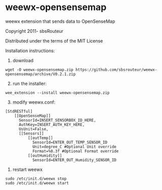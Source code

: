 # weewx-opensensemap 

weewx extension that sends data to OpenSenseMap

Copyright 2011- sbsRouteur

Distributed under the terms of the MIT License

Installation instructions:

1) download

`wget -O weewx-opensensemap.zip https://github.com/sbsrouteur/weewx-opensensemap/archive/V0.2.1.zip`

2) run the installer:

`wee_extension --install weewx-opensensemap.zip`

3) modify weewx.conf:

```
[StdRESTful]
    [[OpenSenseMap]]
      SensorId=INSERT_SENSORBOX_ID_HERE,
      AuthKey=INSERT_AUTH_KEY_HERE,
      UsUnit=False,
      [[Sensors]]
          [[outTemp]]
            SensorId=ENTER_OUT_TEMP_SENSOR_ID
            Unit=degree_C #Optional Unit override
            Format=%0.3f #Optional Format override
          [[outHumidity]]
            SensorId=ENTER_OUT_Humidity_SENSOR_ID                            

```  

1) restart weewx

```
sudo /etc/init.d/weewx stop
sudo /etc/init.d/weewx start
```

